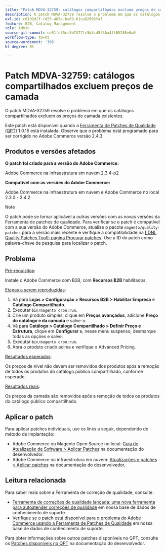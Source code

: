 ```yaml
---
title: "Patch MDVA-32759: catálogos compartilhados excluem preços de camada"
description: O patch MDVA-32759 resolve o problema em que os catálogos compartilhados excluem os preços de camada existentes.
exl-id: c6192d2f-cd25-483e-ba69-01ca62996faf
feature: B2B, Catalog Management
role: Admin
source-git-commit: ce81fc35cc5b7477fc5b3cd5f36a4ff65280e6a0
workflow-type: tm+mt
source-wordcount: '396'
ht-degree: 0%

---
```


# Patch MDVA-32759: catálogos compartilhados excluem preços de camada

O patch MDVA-32759 resolve o problema em que os catálogos compartilhados excluem os preços de camada existentes.

Este patch está disponível quando a [Ferramenta de Patches de Qualidade (QPT)](https://devdocs.magento.com/guides/v2.4/comp-mgr/patching.html#mqp) 1.0.15 está instalada. Observe que o problema está programado para ser corrigido no Adobe Commerce versão 2.4.3.

## Produtos e versões afetados

**O patch foi criado para a versão do Adobe Commerce:**

Adobe Commerce na infraestrutura em nuvem 2.3.4-p2

**Compatível com as versões do Adobe Commerce:**

Adobe Commerce na infraestrutura em nuvem e Adobe Commerce no local 2.3.0 - 2.4.2

>[!NOTE]
>
>O patch pode se tornar aplicável a outras versões com as novas versões da Ferramenta de patches de qualidade. Para verificar se o patch é compatível com a sua versão do Adobe Commerce, atualize o pacote `magento/quality-patches` para a versão mais recente e verifique a compatibilidade na [[!DNL Quality Patches Tool]: página Procurar patches](https://devdocs.magento.com/quality-patches/tool.html#patch-grid). Use a ID do patch como palavra-chave de pesquisa para localizar o patch.

## Problema

<u>Pré-requisitos</u>:

Instale o Adobe Commerce com B2B, com **Recursos B2B** habilitados.

<u>Etapas a serem reproduzidas</u>:

1. Vá para **Lojas > Configuração > Recursos B2B > Habilitar Empresa** e **Catálogo Compartilhado**.
1. Executar `bin/magento cron:run`.
1. Crie um produto simples, clique em **Preços avançados**, adicione **Preço do catálogo e da camada** e salve-o.
1. Vá para **Catálogo > Catálogo Compartilhado > Definir Preço e Estrutura**, clique em **Configurar** e, nesse menu suspenso, desmarque todas as opções e salve.
1. Executar `bin/magento cron:run`.
1. Abra o produto criado acima e verifique o Advanced Pricing.

<u>Resultados esperados</u>:

Os preços de nível não devem ser removidos dos produtos após a remoção de todos os produtos do catálogo público compartilhado, conforme esperado.

<u>Resultados reais</u>:

Os preços da camada são removidos após a remoção de todos os produtos do catálogo público compartilhado.


## Aplicar o patch

Para aplicar patches individuais, use os links a seguir, dependendo do método de implantação:

* Adobe Commerce ou Magento Open Source no local: [Guia de Atualização de Software > Aplicar Patches](https://devdocs.magento.com/guides/v2.4/comp-mgr/patching/mqp.html) na documentação do desenvolvedor.
* Adobe Commerce na infraestrutura em nuvem: [Atualizações e patches > Aplicar patches](https://devdocs.magento.com/cloud/project/project-patch.html) na documentação do desenvolvedor.

## Leitura relacionada

Para saber mais sobre a Ferramenta de correção de qualidade, consulte:

* [Ferramenta de correções de qualidade lançada: uma nova ferramenta para autoatender correções de qualidade](/help/announcements/adobe-commerce-announcements/magento-quality-patches-released-new-tool-to-self-serve-quality-patches.md) em nossa base de dados de conhecimento de suporte.
* [Verifique se o patch está disponível para o problema do Adobe Commerce usando a Ferramenta de Patches de Qualidade](/help/support-tools/patches-available-in-qpt-tool/check-patch-for-magento-issue-with-magento-quality-patches.md) em nossa base de dados de conhecimento de suporte.

Para obter informações sobre outros patches disponíveis no QPT, consulte os [Patches disponíveis no QPT](https://devdocs.magento.com/quality-patches/tool.html#patch-grid) na documentação do desenvolvedor.
